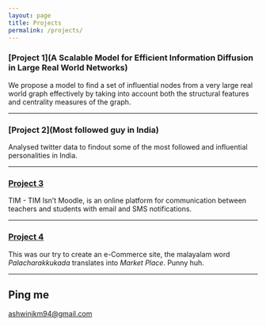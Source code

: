 ```yaml
---
layout: page
title: Projects
permalink: /projects/
---
```


### [Project 1](A Scalable Model for Efficient Information Diffusion in Large Real World Networks) 
We propose a model to find a set of influential nodes from a very large real world graph effectively by taking into account both the structural features and centrality measures of the graph.

***

### [Project 2](Most followed guy in India)
Analysed twitter data to findout some of the most followed and influential personalities
in India.

***

### [Project 3](TIM)
TIM - TIM Isn’t Moodle, is an online platform for communication between
teachers and students with email and SMS notifications.

***

### [Project 4](Palacharakkukada) 
This was our try to create an e-Commerce site, the malayalam word *Palacharakkukada* translates into *Market Place*.
Punny huh.
***


## Ping me

[ashwinjkm94@gmail.com](mailto:ashwinjkm94@gmail.com)
